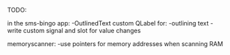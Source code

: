 TODO:

in the sms-bingo app:
-OutlinedText custom QLabel for:
	-outlining text
-write custom signal and slot for value changes
	
memoryscanner:
-use pointers for memory addresses when scanning RAM